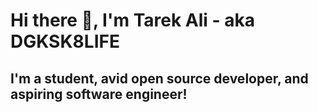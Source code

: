 # Hi there 👋, I'm Tarek Ali - aka DGKSK8LIFE

## I'm a student, avid open source developer, and aspiring software engineer!

